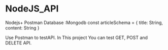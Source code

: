 # NodeJS_API
Nodejs+ Postman
Database :Mongodb
const articleSchema = {
    title: String,
    content: String
}

Use Postman to testAPI.
In This project You can test GET, POST and DELETE API.
